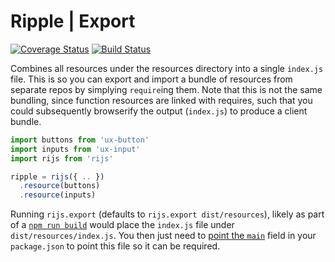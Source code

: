 # Ripple | Export
[![Coverage Status](https://coveralls.io/repos/rijs/export/badge.svg?branch=master&service=github)](https://coveralls.io/github/rijs/export?branch=master)
[![Build Status](https://travis-ci.org/rijs/export.svg)](https://travis-ci.org/rijs/export)

Combines all resources under the resources directory into a single `index.js` file. This is so you can export and import a bundle of resources from separate repos by simplying `require`ing them. Note that this is not the same bundling, since function resources are linked with requires, such that you could subsequently browserify the output (`index.js`) to produce a client bundle.

```js
import buttons from 'ux-button'
import inputs from 'ux-input'
import rijs from 'rijs'

ripple = rijs({ .. })
  .resource(buttons)
  .resource(inputs)
```

Running `rijs.export` (defaults to `rijs.export dist/resources`), likely as part of a [`npm run build`](https://github.com/vanillacomponents/ux-input/blob/master/package.json#L12) would place the `index.js` file under `dist/resources/index.js`. You then just need to [point the `main`](https://github.com/vanillacomponents/ux-input/blob/master/package.json#L4) field in your `package.json` to point this file so it can be required.